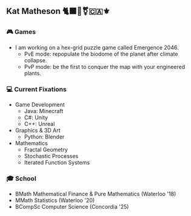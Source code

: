 ## Kat Matheson 🐈‍⬛🧙⚧🇨🇦⚜️

### 🎮 Games
- I am working on a hex-grid puzzle game called Emergence 2046.
  - PvE mode: repopulate the biodome of the planet after climate collapse.
  - PvP mode: be the first to conquer the map with your engineered plants.

### 💻 Current Fixations
- Game Development
  - Java: Minecraft
  - C\#: Unity
  - C++: Unreal
- Graphics & 3D Art
  - Python: Blender
- Mathematics
  - Fractal Geometry
  - Stochastic Processes
  - Iterated Function Systems
  
### 🎓 School
- BMath Mathematical Finance & Pure Mathematics (Waterloo '18)
- MMath Statistics (Waterloo '20)
- BCompSc Computer Science (Concordia '25)
